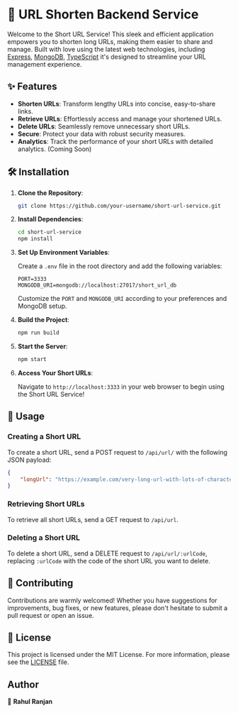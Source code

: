 # 🚀 URL Shorten Backend Service

Welcome to the Short URL Service! This sleek and efficient application empowers you to shorten long URLs, making them easier to share and manage. Built with love using the latest web technologies, including [Express](https://expressjs.com/), [MongoDB](https://www.mongodb.com/), [TypeScript](https://www.typescriptlang.org/) it's designed to streamline your URL management experience.

## ✨ Features

- **Shorten URLs**: Transform lengthy URLs into concise, easy-to-share links.
- **Retrieve URLs**: Effortlessly access and manage your shortened URLs.
- **Delete URLs**: Seamlessly remove unnecessary short URLs.
- **Secure**: Protect your data with robust security measures.
- **Analytics**: Track the performance of your short URLs with detailed analytics. (Coming Soon)

## 🛠️ Installation

1. **Clone the Repository**:

    ```bash
    git clone https://github.com/your-username/short-url-service.git
    ```

2. **Install Dependencies**:

    ```bash
    cd short-url-service
    npm install
    ```

3. **Set Up Environment Variables**:

   Create a `.env` file in the root directory and add the following variables:

    ```plaintext
    PORT=3333
    MONGODB_URI=mongodb://localhost:27017/short_url_db
    ```

    Customize the `PORT` and `MONGODB_URI` according to your preferences and MongoDB setup.

4. **Build the Project**:

    ```bash
    npm run build
    ```

5. **Start the Server**:

    ```bash
    npm start
    ```

6. **Access Your Short URLs**:

    Navigate to `http://localhost:3333` in your web browser to begin using the Short URL Service!

## 🚀 Usage

### Creating a Short URL

To create a short URL, send a POST request to `/api/url/` with the following JSON payload:

```json
{
    "longUrl": "https://example.com/very-long-url-with-lots-of-characters"
}
```

### Retrieving Short URLs

To retrieve all short URLs, send a GET request to `/api/url`.

### Deleting a Short URL

To delete a short URL, send a DELETE request to `/api/url/:urlCode`, replacing `:urlCode` with the code of the short URL you want to delete.

## 🤝 Contributing

Contributions are warmly welcomed! Whether you have suggestions for improvements, bug fixes, or new features, please don't hesitate to submit a pull request or open an issue.

## 📄 License

This project is licensed under the MIT License. For more information, please see the [LICENSE](LICENSE) file.

## Author

👤 **Rahul Ranjan**
